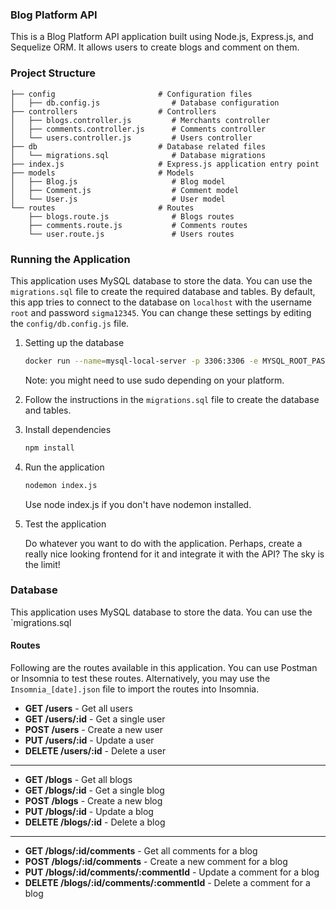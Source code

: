 ### Blog Platform API

This is a Blog Platform API application built using Node.js, Express.js, and Sequelize ORM. It allows users to create blogs and comment on them.

### Project Structure

```
├── config                       # Configuration files
│   ├── db.config.js                # Database configuration
├── controllers                  # Controllers
│   ├── blogs.controller.js         # Merchants controller
│   ├── comments.controller.js      # Comments controller
│   └── users.controller.js         # Users controller
├── db                           # Database related files
│   └── migrations.sql              # Database migrations
├── index.js                     # Express.js application entry point
├── models                       # Models
│   ├── Blog.js                     # Blog model
│   ├── Comment.js                  # Comment model
│   └── User.js                     # User model
└── routes                       # Routes
    ├── blogs.route.js              # Blogs routes
    ├── comments.route.js           # Comments routes
    └── user.route.js               # Users routes
```

### Running the Application

This application uses MySQL database to store the data. You can use the `migrations.sql` file to create the required database and tables. By default, this app tries to connect to the database on `localhost` with the username `root` and password `sigma12345`. You can change these settings by editing the `config/db.config.js` file.

1. Setting up the database

   ```bash
   docker run --name=mysql-local-server -p 3306:3306 -e MYSQL_ROOT_PASSWORD=sigma12345 -d mysql:8.0
   ```

   Note: you might need to use sudo depending on your platform.

2. Follow the instructions in the `migrations.sql` file to create the database and tables.

3. Install dependencies

   ```bash
   npm install
   ```

4. Run the application

   ```bash
   nodemon index.js
   ```

   Use node index.js if you don't have nodemon installed.

5. Test the application

   Do whatever you want to do with the application. Perhaps, create a really nice looking frontend for it and integrate it with the API? The sky is the limit!

### Database

This application uses MySQL database to store the data. You can use the `migrations.sql

#### Routes

Following are the routes available in this application. You can use Postman or Insomnia to test these routes. Alternatively, you may use the `Insomnia_[date].json` file to import the routes into Insomnia.

- **GET /users** - Get all users
- **GET /users/:id** - Get a single user
- **POST /users** - Create a new user
- **PUT /users/:id** - Update a user
- **DELETE /users/:id** - Delete a user
<hr>

- **GET /blogs** - Get all blogs
- **GET /blogs/:id** - Get a single blog
- **POST /blogs** - Create a new blog
- **PUT /blogs/:id** - Update a blog
- **DELETE /blogs/:id** - Delete a blog
<hr>

- **GET /blogs/:id/comments** - Get all comments for a blog
- **POST /blogs/:id/comments** - Create a new comment for a blog
- **PUT /blogs/:id/comments/:commentId** - Update a comment for a blog
- **DELETE /blogs/:id/comments/:commentId** - Delete a comment for a blog
